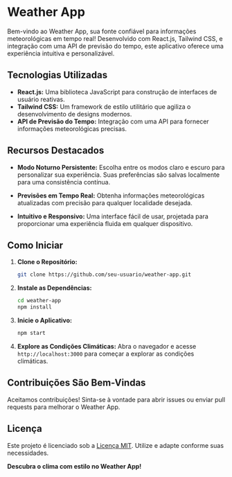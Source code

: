 # Weather App

Bem-vindo ao Weather App, sua fonte confiável para informações meteorológicas em tempo real! Desenvolvido com React.js, Tailwind CSS, e integração com uma API de previsão do tempo, este aplicativo oferece uma experiência intuitiva e personalizável.

## Tecnologias Utilizadas

- **React.js:** Uma biblioteca JavaScript para construção de interfaces de usuário reativas.
- **Tailwind CSS:** Um framework de estilo utilitário que agiliza o desenvolvimento de designs modernos.
- **API de Previsão do Tempo:** Integração com uma API para fornecer informações meteorológicas precisas.

## Recursos Destacados

- **Modo Noturno Persistente:** Escolha entre os modos claro e escuro para personalizar sua experiência. Suas preferências são salvas localmente para uma consistência contínua.

- **Previsões em Tempo Real:** Obtenha informações meteorológicas atualizadas com precisão para qualquer localidade desejada.

- **Intuitivo e Responsivo:** Uma interface fácil de usar, projetada para proporcionar uma experiência fluida em qualquer dispositivo.

## Como Iniciar

1. **Clone o Repositório:**
    ```bash
    git clone https://github.com/seu-usuario/weather-app.git
    ```

2. **Instale as Dependências:**
    ```bash
    cd weather-app
    npm install
    ```

3. **Inicie o Aplicativo:**
    ```bash
    npm start
    ```

4. **Explore as Condições Climáticas:**
    Abra o navegador e acesse `http://localhost:3000` para começar a explorar as condições climáticas.

## Contribuições São Bem-Vindas

Aceitamos contribuições! Sinta-se à vontade para abrir issues ou enviar pull requests para melhorar o Weather App.

## Licença

Este projeto é licenciado sob a [Licença MIT](LICENSE). Utilize e adapte conforme suas necessidades.

**Descubra o clima com estilo no Weather App!**

